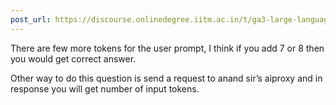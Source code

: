 ```yaml
---
post_url: https://discourse.onlinedegree.iitm.ac.in/t/ga3-large-language-models-discussion-thread-tds-jan-2025/163247/130
---
```

There are few more tokens for the user prompt, I think if you add 7 or 8 then you would get correct answer.

Other way to do this question is send a request to anand sir’s aiproxy and in response you will get number of input tokens.